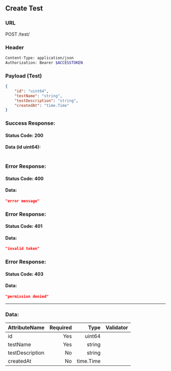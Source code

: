 ## Create Test

### URL

  POST /test/

### Header
```bash
Content-Type: application/json
Authorization: Bearer $ACCESSTOKEN
```

### Payload (Test)
```json
{
    "id": "uint64",
    "testName": "string",
    "testDescription": "string",
    "createdAt": "time.Time"
}
```

### Success Response:
#### Status Code: 200
#### Data (id uint64):
```json

```

### Error Response:
#### Status Code: 400
#### Data:
```json
"error message"
```

### Error Response:
#### Status Code: 401
#### Data:
```json
"invalid token"
```

### Error Response:
#### Status Code: 403
#### Data:
```json
"permission denied"
```

--------------------
### Data:

| AttributeName | Required | Type | Validator |
|---------------|---------:|-----:|----------:|
|id|Yes|uint64||
|testName|Yes|string||
|testDescription|No|string||
|createdAt|No|time.Time||